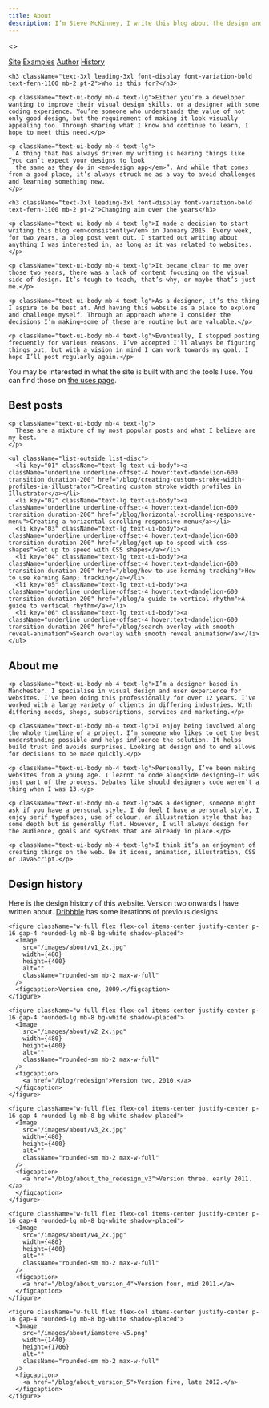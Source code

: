 ```yaml
---
title: About
description: I’m Steve McKinney, I write this blog about the design and build of websites. I aim to explore the craft behind web design.
---
```


<>

  <nav className="col-content flex flex-row gap-4">
    <a href="#site" className="font-ui lowercase">Site</a>
    <a href="#examples" className="font-ui lowercase">Examples</a>
    <a href="#author" className="font-ui lowercase">Author</a>
    <a href="#history" className="font-ui lowercase">History</a>
  </nav>

  <article id="site" className="col-content max-w-prose">


    <h3 className="text-3xl leading-3xl font-display font-variation-bold text-fern-1100 mb-2 pt-2">Who is this for?</h3>

    <p className="text-ui-body mb-4 text-lg">Either you’re a developer wanting to improve their visual design skills, or a designer with some coding experience. You’re someone who understands the value of not only good design, but the requirement of making it look visually appealing too. Through sharing what I know and continue to learn, I hope to meet this need.</p>

    <p className="text-ui-body mb-4 text-lg">
      A thing that has always driven my writing is hearing things like “you can’t expect your designs to look
      the same as they do in <em>design app</em>”. And while that comes from a good place, it’s always struck me as a way to avoid challenges and learning something new.
    </p>

    <h3 className="text-3xl leading-3xl font-display font-variation-bold text-fern-1100 mb-2 pt-2">Changing aim over the years</h3>

    <p className="text-ui-body mb-4 text-lg">I made a decision to start writing this blog <em>consistently</em> in January 2015. Every week, for two years, a blog post went out. I started out writing about anything I was interested in, as long as it was related to websites.</p>

    <p className="text-ui-body mb-4 text-lg">It became clear to me over those two years, there was a lack of content focusing on the visual side of design. It’s tough to teach, that’s why, or maybe that’s just me.</p>

    <p className="text-ui-body mb-4 text-lg">As a designer, it’s the thing I aspire to be best at. And having this website as a place to explore and challenge myself. Through an approach where I consider the decisions I’m making—some of these are routine but are valuable.</p>

    <p className="text-ui-body mb-4 text-lg">Eventually, I stopped posting frequently for various reasons. I’ve accepted I’ll always be figuring things out, but with a vision in mind I can work towards my goal. I hope I’ll post regularly again.</p>

  </article>

  <aside className="col-content max-w-prose">
    <p className="text-ui-body text-lg">You may be interested in what the site is built with and the tools I use. You can find those on <a href="/uses" className="link">the uses page</a>.</p>
  </aside>

  <article id="examples" className="col-content max-w-prose">
    <h2 className="text-4xl leading-4xl font-display font-variation-bold text-fern-1100 mb-2 pt-6">Best posts</h2>

    <p className="text-ui-body mb-4 text-lg">
      These are a mixture of my most popular posts and what I believe are my best.
    </p>

    <ul className="list-outside list-disc">
      <li key="01" className="text-lg text-ui-body"><a className="underline underline-offset-4 hover:text-dandelion-600 transition duration-200" href="/blog/creating-custom-stroke-width-profiles-in-illustrator">Creating custom stroke width profiles in Illustrator</a></li>
      <li key="02" className="text-lg text-ui-body"><a className="underline underline-offset-4 hover:text-dandelion-600 transition duration-200" href="/blog/horizontal-scrolling-responsive-menu">Creating a horizontal scrolling responsive menu</a></li>
      <li key="03" className="text-lg text-ui-body"><a className="underline underline-offset-4 hover:text-dandelion-600 transition duration-200" href="/blog/get-up-to-speed-with-css-shapes">Get up to speed with CSS shapes</a></li>
      <li key="04" className="text-lg text-ui-body"><a className="underline underline-offset-4 hover:text-dandelion-600 transition duration-200" href="/blog/how-to-use-kerning-tracking">How to use kerning &amp; tracking</a></li>
      <li key="05" className="text-lg text-ui-body"><a className="underline underline-offset-4 hover:text-dandelion-600 transition duration-200" href="/blog/a-guide-to-vertical-rhythm">A guide to vertical rhythm</a></li>
      <li key="06" className="text-lg text-ui-body"><a className="underline underline-offset-4 hover:text-dandelion-600 transition duration-200" href="/blog/search-overlay-with-smooth-reveal-animation">Search overlay with smooth reveal animation</a></li>
    </ul>

  </article>

  <article id="author" className="col-content max-w-prose">
    <h2 className="text-4xl leading-4xl font-display font-variation-bold text-fern-1100 mb-2 pt-6">About me</h2>

    <p className="text-ui-body mb-4 text-lg">I’m a designer based in Manchester. I specialise in visual design and user experience for websites. I’ve been doing this professionally for over 12 years. I’ve worked with a large variety of clients in differing industries. With differing needs, shops, subscriptions, services and marketing.</p>

    <p className="text-ui-body mb-4 text-lg">I enjoy being involved along the whole timeline of a project. I’m someone who likes to get the best understanding possible and helps influence the solution. It helps build trust and avoids surprises. Looking at design end to end allows for decisions to be made quickly.</p>

    <p className="text-ui-body mb-4 text-lg">Personally, I’ve been making websites from a young age. I learnt to code alongside designing—it was just part of the process. Debates like should designers code weren’t a thing when I was 13.</p>

    <p className="text-ui-body mb-4 text-lg">As a designer, someone might ask if you have a personal style. I do feel I have a personal style, I enjoy serif typefaces, use of colour, an illustration style that has some depth but is generally flat. However, I will always design for the audience, goals and systems that are already in place.</p>

    <p className="text-ui-body mb-4 text-lg">I think it’s an enjoyment of creating things on the web. Be it icons, animation, illustration, CSS or JavaScript.</p>

  </article>

  <article id="history" className="col-content">
    <h2 className="text-4xl leading-4xl font-display font-variation-bold text-fern-1100 mb-2 pt-6">Design history</h2>
    <p className="text-ui-body mb-4 max-w-prose">Here is the design history of this website. Version two onwards I have written about. <a href="http://dribbble.com/stevemckinney/projects/10419-My-site" title="Previous versions of my site taking shape on Dribbble">Dribbble</a> has some iterations of previous designs.</p>

    <figure className="w-full flex flex-col items-center justify-center p-16 gap-4 rounded-lg mb-8 bg-white shadow-placed">
      <Image
        src="/images/about/v1_2x.jpg"
        width={480}
        height={400}
        alt=""
        className="rounded-sm mb-2 max-w-full"
      />
      <figcaption>Version one, 2009.</figcaption>
    </figure>

    <figure className="w-full flex flex-col items-center justify-center p-16 gap-4 rounded-lg mb-8 bg-white shadow-placed">
      <Image
        src="/images/about/v2_2x.jpg"
        width={480}
        height={400}
        alt=""
        className="rounded-sm mb-2 max-w-full"
      />
      <figcaption>
        <a href="/blog/redesign">Version two, 2010.</a>
      </figcaption>
    </figure>

    <figure className="w-full flex flex-col items-center justify-center p-16 gap-4 rounded-lg mb-8 bg-white shadow-placed">
      <Image
        src="/images/about/v3_2x.jpg"
        width={480}
        height={400}
        alt=""
        className="rounded-sm mb-2 max-w-full"
      />
      <figcaption>
        <a href="/blog/about_the_redesign_v3">Version three, early 2011.</a>
      </figcaption>
    </figure>

    <figure className="w-full flex flex-col items-center justify-center p-16 gap-4 rounded-lg mb-8 bg-white shadow-placed">
      <Image
        src="/images/about/v4_2x.jpg"
        width={480}
        height={400}
        alt=""
        className="rounded-sm mb-2 max-w-full"
      />
      <figcaption>
        <a href="/blog/about_version_4">Version four, mid 2011.</a>
      </figcaption>
    </figure>

    <figure className="w-full flex flex-col items-center justify-center p-16 gap-4 rounded-lg mb-8 bg-white shadow-placed">
      <Image
        src="/images/about/iamsteve-v5.png"
        width={1440}
        height={1706}
        alt=""
        className="rounded-sm mb-2 max-w-full"
      />
      <figcaption>
        <a href="/blog/about_version_5">Version five, late 2012.</a>
      </figcaption>
    </figure>

  </article>
</>
